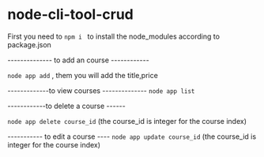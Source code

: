 ﻿# node-cli-tool-crud


First you need to 
```npm i ``` to install the node_modules according to package.json

-------------- to add an course ------------

```node app add``` , them you will add the title,price

-------------to view courses --------------
```node app list``` 

------------to delete a course ------

```node app delete course_id```   (the course_id is integer for the course index)

----------- to edit a course ----
```node app update course_id``` (the course_id is integer for the course index)
